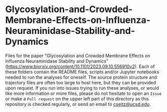 # Glycosylation-and-Crowded-Membrane-Effects-on-Influenza-Neuraminidase-Stability-and-Dynamics

Files for the paper "Glycosylation and Crowded Membrane Effects on Influenza Neuraminidase Stability and Dynamics" (https://www.biorxiv.org/content/10.1101/2023.09.10.556910v2). Each of these folders contain the README files, scripts and/or Jupyter notebooks needed to run the analyses for oneself. The source protein structure and trajectory files are often too large to host here, but they can be provided upon request. If you run into issues trying to run these analyses, or would like more information or more files, please do not hesitate to open an ```Issue``` or make a ```Pull request``` on the upper left part of this directory as this repository is checked regularly, or send an email to cseitz@ucsd.edu.
